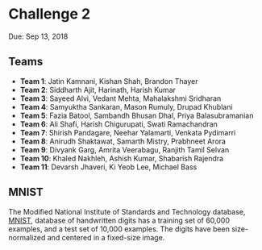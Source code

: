 # Challenge 2
Due: Sep 13, 2018

## Teams

* __Team 1__: Jatin Kamnani, Kishan Shah, Brandon Thayer
* __Team 2__: Siddharth Ajit, Harinath, Harish Kumar
* __Team 3__: Sayeed Alvi, Vedant Mehta, Mahalakshmi Sridharan
* __Team 4__: Samyuktha Sankaran, Mason Rumuly, Drupad Khublani
* __Team 5__: Fazia Batool, Sambandh Bhusan Dhal, Priya Balasubramanian
* __Team 6__: Ali Shafi, Harish Chigurupati, Swati Ramachandran
* __Team 7__: Shirish Pandagare, Neehar Yalamarti, Venkata Pydimarri
* __Team 8__: Anirudh Shaktawat, Samarth Mistry, Prabhneet Arora
* __Team 9__: Divyank Garg, Amrita Veerabagu, Ranjith Tamil Selvan
* __Team 10__: Khaled Nakhleh, Ashish Kumar, Shabarish Rajendra
* __Team 11__: Devarsh Jhaveri, Ki Yeob Lee, Michael Bass


## MNIST

The Modified National Institute of Standards and Technology database, [MNIST](http://yann.lecun.com/exdb/mnist/), database of handwritten digits has a training set of 60,000 examples, and a test set of 10,000 examples.
The digits have been size-normalized and centered in a fixed-size image.
